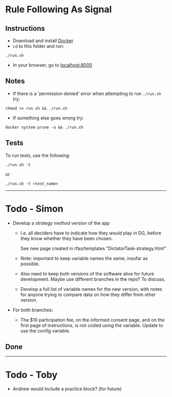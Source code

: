 # Rule Following As Signal

## Instructions

- Download and install [Docker](https://www.docker.com/products/docker-desktop/)
- `cd` to this folder and run:
```
./run.sh
```
- In your browser, go to [localhost:8000](http://localhost:8000)

## Notes

- If there is a 'permission denied' error when attempting to run `./run.sh` try:
```
chmod +x run.sh && ./run.sh
```
- If something else goes wrong try:
```
docker system prune -a && ./run.sh
```

## Tests

To run tests, use the following:
```
./run.sh -t
```
or
```
./run.sh -t <test_name>
```

---

# Todo - Simon

- Develop a *strategy method* version of the app
	- I.e. all deciders have to indicate how they *would* play in DG, before they know whether they have been chosen.

		See new page created in rfas/templates "DictatorTask-strategy.html"
	- Note: important to keep variable names the same, insofar as possible.
	- Also need to keep both versions of the software alive for future development. Maybe use different branches in the repo? To discuss.
	- Develop a full list of variable names for the new version, with notes for anyone trying to compare data on how they differ from other version.

- For both branches:
	- The $10 participation fee, on the informed consent page, and on the first page of instructions, is not coded using the variable. Update to use the config variable.

## Done

---

# Todo - Toby

- Andrew would include a practice block? (for future)
